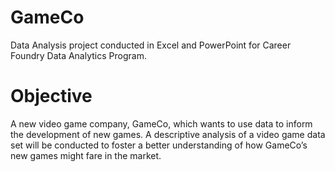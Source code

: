 # GameCo
Data Analysis project conducted in Excel and PowerPoint for Career Foundry Data Analytics Program.

# Objective
A new video game company, GameCo, which wants to use data to inform the development of new games. A descriptive analysis of a video game data set will be conducted to foster a better understanding of how GameCo’s new games might fare in the market.
